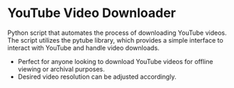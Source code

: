 # YouTube Video Downloader
Python script that automates the process of downloading YouTube videos. The script utilizes the pytube library, which provides a simple interface to interact with YouTube and handle video downloads. 
- Perfect for anyone looking to download YouTube videos for offline viewing or archival purposes.
- Desired video resolution can be adjusted accordingly.
